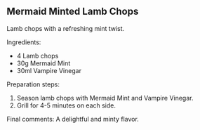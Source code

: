 ## Mermaid Minted Lamb Chops

Lamb chops with a refreshing mint twist.

Ingredients:

* 4 Lamb chops
* 30g Mermaid Mint
* 30ml Vampire Vinegar

Preparation steps:

1. Season lamb chops with Mermaid Mint and Vampire Vinegar.
2. Grill for 4-5 minutes on each side.

Final comments: A delightful and minty flavor.

